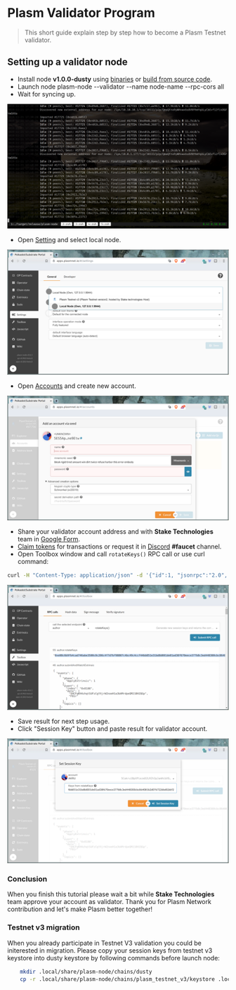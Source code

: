 # Plasm Validator Program

> This short guide explain step by step how to become a Plasm Testnet validator.

## Setting up a validator node

- Install node **v1.0.0-dusty** using [binaries](https://github.com/staketechnologies/Plasm/releases/tag/v1.0.0-dusty) or [build from source code](https://github.com/staketechnologies/Plasm#building-from-source).
- Launch node plasm-node --validator --name node-name --rpc-cors all
- Wait for syncing up.

![Testnet Sync](../img/testnet_sync.png)

- Open [Setting](https://apps.plasmnet.io/#/settings) and select local node.

![Testnet Settings](../img/testnet_settings.png)

- Open [Accounts](https://apps.plasmnet.io/#/accounts) and create new account.

![Testnet Accounts](../img/testnet_accounts.png)

- Share your validator account address and with **Stake Technologies** team in [Google Form](https://docs.google.com/forms/d/e/1FAIpQLSday0ckkK43TzJgKtQmJdzkudQNFDXspZAuUGi5Y5vfjkis3Q/viewform).
- [Claim tokens](https://medium.com/stake-technologies/dusty-lockdrop-how-to-claim-def048fa353) for transactions or request it in [Discord](https://discord.gg/Z3nC9U4) **#faucet** channel.
- Open Toolbox window and call `rotateKeys()` RPC call or use curl command:

```bash
curl -H "Content-Type: application/json" -d '{"id":1, "jsonrpc":"2.0", "method": "author_rotateKeys", "params":[]}' http://localhost:9933
```

![Testnet Rotate](../img/testnet_rotate.png)

- Save result for next step usage.
- Click "Session Key" button and paste result for validator account.

![Testnet Session](../img/testnet_session.png)

### Conclusion

When you finish this tutorial please wait a bit while **Stake Technologies** team approve your account as validator. Thank you for Plasm Network contribution and let's make Plasm better together!

### Testnet v3 migration

When you already participate in Testnet V3 validation you could be initerested in migration.
Please copy your session keys from testnet v3 keystore into dusty keystore by following commands before launch node:

```bash
    mkdir .local/share/plasm-node/chains/dusty
    cp -r .local/share/plasm-node/chains/plasm_testnet_v3/keystore .local/share/plasm-node/chains/dusty
```
